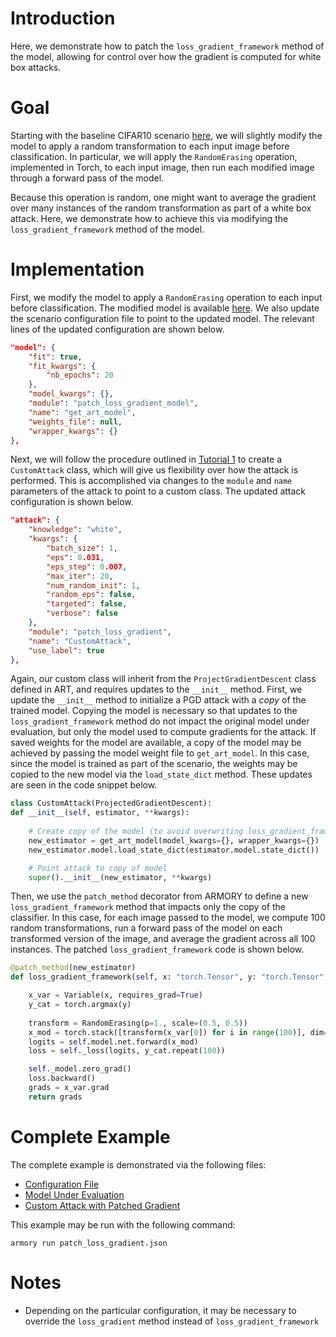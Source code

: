 # Introduction
Here, we demonstrate how to patch the `loss_gradient_framework` method of the model, allowing for control over how the gradient is computed for white box attacks.

# Goal
Starting with the baseline CIFAR10 scenario [here](../official_scenario_configs/cifar10_baseline.json), we will slightly modify the model to apply a random transformation to each input image before classification.  In particular, we will apply the `RandomErasing` operation, implemented in Torch, to each input image, then run each modified image through a forward pass of the model.

Because this operation is random, one might want to average the gradient over many instances of the random transformation as part of a white box attack.  Here, we demonstrate how to achieve this via modifying the `loss_gradient_framework` method of the model.

# Implementation
First, we modify the model to apply a `RandomErasing` operation to each input before classification.  The modified model is available [here](./patch_loss_gradient_model.py).  We also update the scenario configuration file to point to the updated model.  The relevant lines of the updated configuration are shown below.

```json
"model": {
    "fit": true,
    "fit_kwargs": {
        "nb_epochs": 20
    },
    "model_kwargs": {},
    "module": "patch_loss_gradient_model",
    "name": "get_art_model",
    "weights_file": null,
    "wrapper_kwargs": {}
},
```

Next, we will follow the procedure outlined in [Tutorial 1](./custom_attack.md) to create a `CustomAttack` class, which will give us flexibility over how the attack is performed.  This is accomplished via changes to the `module` and `name` parameters of the attack to point to a custom class.  The updated attack configuration is shown below.

```json
"attack": {
    "knowledge": "white",
    "kwargs": {
        "batch_size": 1,
        "eps": 0.031,
        "eps_step": 0.007,
        "max_iter": 20,
        "num_random_init": 1,
        "random_eps": false,
        "targeted": false,
        "verbose": false
    },
    "module": "patch_loss_gradient",
    "name": "CustomAttack",
    "use_label": true
},
```

Again, our custom class will inherit from the `ProjectGradientDescent` class defined in ART, and requires updates to the `__init__` method.  First, we update the `__init__` method to initialize a PGD attack with a *copy* of the trained model.  Copying the model is necessary so that updates to the `loss_gradient_framework` method do not impact the original model under evaluation, but only the model used to compute gradients for the attack.  If saved weights for the model are available, a copy of the model may be achieved by passing the model weight file to `get_art_model`.  In this case, since the model is trained as part of the scenario, the weights may be copied to the new model via the `load_state_dict` method.  These updates are seen in the code snippet below.

```python
class CustomAttack(ProjectedGradientDescent):
def __init__(self, estimator, **kwargs):
    
    # Create copy of the model (to avoid overwriting loss_gradient_framework of original model)
    new_estimator = get_art_model(model_kwargs={}, wrapper_kwargs={})
    new_estimator.model.load_state_dict(estimator.model.state_dict())

    # Point attack to copy of model
    super().__init__(new_estimator, **kwargs)
```

Then, we use the `patch_method` decorator from ARMORY to define a new `loss_gradient_framework` method that impacts only the copy of the classifier.  In this case, for each image passed to the model, we compute 100 random transformations, run a forward pass of the model on each transformed version of the image, and average the gradient across all 100 instances.  The patched `loss_gradient_framework` code is shown below.

```python
@patch_method(new_estimator)
def loss_gradient_framework(self, x: "torch.Tensor", y: "torch.Tensor", **kwargs) -> "torch.Tensor":

    x_var = Variable(x, requires_grad=True)
    y_cat = torch.argmax(y)
    
    transform = RandomErasing(p=1., scale=(0.5, 0.5))
    x_mod = torch.stack([transform(x_var[0]) for i in range(100)], dim=0)
    logits = self.model.net.forward(x_mod)
    loss = self._loss(logits, y_cat.repeat(100))

    self._model.zero_grad()
    loss.backward()
    grads = x_var.grad
    return grads
```

# Complete Example
The complete example is demonstrated via the following files:
* [Configuration File](./patch_loss_gradient.json)
* [Model Under Evaluation](./patch_loss_gradient_model.py)
* [Custom Attack with Patched Gradient](./patch_loss_gradient.py)

This example may be run with the following command:
```
armory run patch_loss_gradient.json
```

# Notes
* Depending on the particular configuration, it may be necessary to override the `loss_gradient` method instead of `loss_gradient_framework`